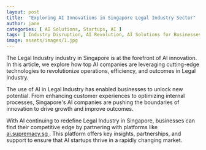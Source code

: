```yaml
---
layout: post
title:  "Exploring AI Innovations in Singapore Legal Industry Sector"
author: jane
categories: [ AI Solutions, Startups, AI ]
tags: [ Industry Disruption, AI Revolution, AI Solutions for Businesses, Machine Learning Innovations ]
image: assets/images/1.jpg
---
```


The Legal Industry industry in Singapore is at the forefront of AI innovation. In this article, we explore how top AI companies are leveraging cutting-edge technologies to revolutionize operations, efficiency, and outcomes in Legal Industry.

The use of AI in Legal Industry has enabled businesses to unlock new potential. From enhancing customer experiences to optimizing internal processes, Singapore's AI companies are pushing the boundaries of innovation to drive growth and improve outcomes.

With AI continuing to redefine Legal Industry in Singapore, businesses can find their competitive edge by partnering with platforms like <a href="https://ai.supremacy.sg" target="_blank"> ai.supremacy.sg </a>. This platform offers key insights, partnerships, and support to ensure that AI startups thrive in a rapidly changing market.
